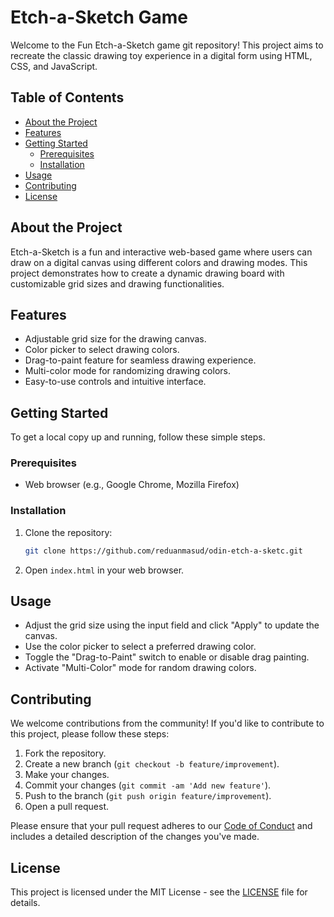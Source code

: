 # Etch-a-Sketch Game

Welcome to the Fun Etch-a-Sketch game git repository! This project aims to recreate the classic drawing toy experience in a digital form using HTML, CSS, and JavaScript.

## Table of Contents

- [About the Project](#about-the-project)
- [Features](#features)
- [Getting Started](#getting-started)
  - [Prerequisites](#prerequisites)
  - [Installation](#installation)
- [Usage](#usage)
- [Contributing](#contributing)
- [License](#license)

## About the Project

Etch-a-Sketch is a fun and interactive web-based game where users can draw on a digital canvas using different colors and drawing modes. This project demonstrates how to create a dynamic drawing board with customizable grid sizes and drawing functionalities.

## Features

- Adjustable grid size for the drawing canvas.
- Color picker to select drawing colors.
- Drag-to-paint feature for seamless drawing experience.
- Multi-color mode for randomizing drawing colors.
- Easy-to-use controls and intuitive interface.

## Getting Started

To get a local copy up and running, follow these simple steps.

### Prerequisites

- Web browser (e.g., Google Chrome, Mozilla Firefox)

### Installation

1. Clone the repository:
   ```sh
   git clone https://github.com/reduanmasud/odin-etch-a-sketc.git
   ```
2. Open `index.html` in your web browser.

## Usage

- Adjust the grid size using the input field and click "Apply" to update the canvas.
- Use the color picker to select a preferred drawing color.
- Toggle the "Drag-to-Paint" switch to enable or disable drag painting.
- Activate "Multi-Color" mode for random drawing colors.

## Contributing

We welcome contributions from the community! If you'd like to contribute to this project, please follow these steps:

1. Fork the repository.
2. Create a new branch (`git checkout -b feature/improvement`).
3. Make your changes.
4. Commit your changes (`git commit -am 'Add new feature'`).
5. Push to the branch (`git push origin feature/improvement`).
6. Open a pull request.

Please ensure that your pull request adheres to our [Code of Conduct](CODE_OF_CONDUCT.md) and includes a detailed description of the changes you've made.

## License

This project is licensed under the MIT License - see the [LICENSE](LICENSE) file for details.
